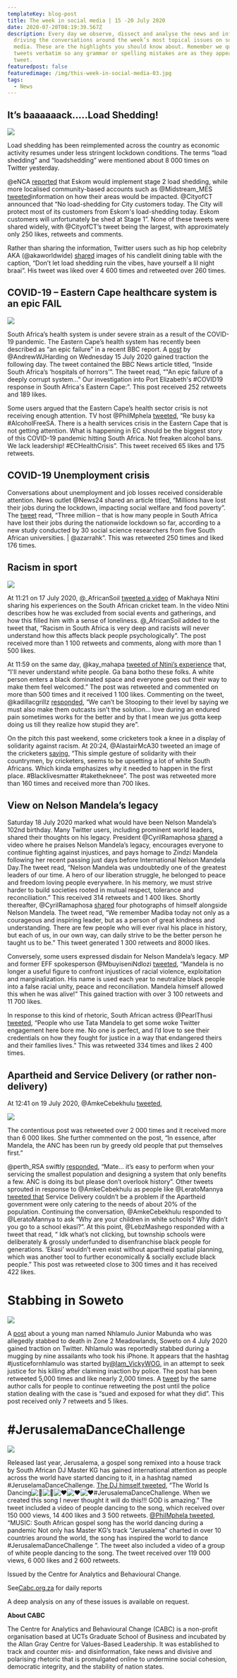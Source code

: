 ```yaml
---
templateKey: blog-post
title: The week in social media | 15 -20 July 2020
date: 2020-07-20T08:19:39.567Z
description: Every day we observe, dissect and analyse the news and information
  driving the conversations around the week’s most topical issues on social
  media. These are the highlights you should know about. Remember we quote
  tweets verbatim so any grammar or spelling mistakes are as they appear in the
  tweet.
featuredpost: false
featuredimage: /img/this-week-in-social-media-03.jpg
tags:
  - News
---
```

## It’s baaaaaack…..Load Shedding!

![](/img/load-shedding.jpg)

Load shedding has been reimplemented across the country as economic activity resumes under less stringent lockdown conditions. The terms “load shedding” and “loadshedding” were mentioned about 8 000 times on Twitter yesterday. 

@eNCA [reported](https://twitter.com/eNCA/status/1283372565935857669) that Eskom would implement stage 2 load shedding, while more localised community-based accounts such as @Midstream_MES [tweeted](https://twitter.com/Midstream_MES/status/1283429733749989378)​information on how their areas would be impacted. @CityofCT announced that “No load-shedding for City customers today. The City will protect most of its customers from Eskom's load-shedding today. Eskom customers will unfortunately be shed at Stage 1”. None of these tweets were shared widely, with @CityofCT’s tweet being the largest, with approximately only 250 likes, retweets and comments. 

Rather than sharing the information, Twitter users such as hip hop celebrity AKA (@akaworldwide) [shared](https://twitter.com/akaworldwide/status/1283456282087890949) images of his candlelit dining table with the caption, “Don’t let load shedding ruin the vibes, have yourself a lil night braai”. His tweet was liked over 4 600 times and retweeted over 260 times. 

## COVID-19 – Eastern Cape healthcare system is an epic FAIL

![](/img/covid-e-cape-hospital-fail.jpg)

South Africa’s health system is under severe strain as a result of the COVID-19 pandemic. The Eastern Cape’s health system has recently been described as “an epic failure” in a recent BBC report. A [post](https://twitter.com/AndrewWJHarding/status/1283266209748844544) by @AndrewWJHarding on Wednesday 15 July 2020 gained traction the following day. The tweet contained the BBC News article titled, “Inside South Africa’s ‘hospitals of horrors’”. The tweet read, “"An epic failure of a deeply corrupt system..." Our investigation into Port Elizabeth's #COVID19 response in South Africa's Eastern Cape:”. This post received 252 retweets and 189 likes. 

Some users argued that the Eastern Cape’s health sector crisis is not receiving enough attention. TV host @PhilMphela [tweeted](https://twitter.com/PhilMphela/status/1283709395059331072), “Re busy ka #AlcoholFreeSA. There is a health services crisis in the Eastern Cape that is not getting attention. What is happening in EC should be the biggest story of this COVID-19 pandemic hitting South Africa. Not freaken alcohol bans. We lack leadership! #ECHealthCrisis”. This tweet received 65 likes and 175 retweets. 

## COVID-19 Unemployment crisis

Conversations about unemployment and job losses received considerable attention. News outlet @News24 shared an article titled, “Millions have lost their jobs during the lockdown, impacting social welfare and food poverty”. The [tweet](https://twitter.com/News24/status/1283638744596336641) read, “Three million – that is how many people in South Africa have lost their jobs during the nationwide lockdown so far, according to a new study conducted by 30 social science researchers from five South African universities. | @azarrahk”. This was retweeted 250 times and liked 176 times.

## Racism in sport

![](/img/racism-in-sport.jpg)

At 11:21 on 17 July 2020, @_AfricanSoil [tweeted a video](https://twitter.com/_AfricanSoil/status/1284055692039598080) of Makhaya Ntini sharing his experiences on the South African cricket team. In the video Ntini describes how he was excluded from social events and gatherings, and how this filled him with a sense of loneliness. @_AfricanSoil added to the tweet that, “Racism in South Africa is very deep and racists will never understand how this affects black people psychologically”. The post received more than 1 100 retweets and comments, along with more than 1 500 likes. 

At 11:59 on the same day, @kay_mahapa [tweeted of Ntini’s experience](https://twitter.com/kay_mahapa/status/1284065115600560129) that, “I'll never understand white people. Ga bana botho these folks. A white person enters a black dominated space and everyone goes out their way to make them feel welcomed.” The post was retweeted and commented on more than 500 times and it received 1 100 likes. Commenting on the tweet, @kadillacgrillz [responded](https://twitter.com/kadillacgrillz/status/1284066547519102977), “We can’t be Stooping to their level by saying we must also make them outcasts isn’t the solution... love during an endured pain sometimes works for the better and by that I mean we jus gotta keep doing us till they realize how stupid they are”.

On the pitch this past weekend, some cricketers took a knee in a display of solidarity against racism. At 20:24, @AlastairMcA30 tweeted an image of the cricketers [saying](https://twitter.com/AlastairMcA30/status/1284554566101430272), “This simple gesture of solidarity with their countrymen, by cricketers, seems to be upsetting a lot of white South Africans. Which kinda emphasizes why it needed to happen in the first place. #Blacklivesmatter #takethekneee”. The post was retweeted more than 160 times and received more than 700 likes. 

## View on Nelson Mandela’s legacy

Saturday 18 July 2020 marked what would have been Nelson Mandela’s 102nd birthday. Many Twitter users, including prominent world leaders, shared their thoughts on his legacy. President @CyrilRamaphosa [shared](https://twitter.com/CyrilRamaphosa/status/1284520076218163205) a video where he praises Nelson Mandela’s legacy, encourages everyone to continue fighting against injustices, and pays homage to Zindzi Mandela following her recent passing just days before International Nelson Mandela Day.The tweet read, “Nelson Mandela was undoubtedly one of the greatest leaders of our time. A hero of our liberation struggle, he belonged to peace and freedom loving people everywhere. In his memory, we must strive harder to build societies rooted in mutual respect, tolerance and reconciliation.” This received 314 retweets and 1 400 likes. Shortly thereafter, @CyrilRamaphosa [shared](https://twitter.com/CyrilRamaphosa/status/1284530822880657408) four photographs of himself alongside Nelson Mandela. The tweet read, “We remember Madiba today not only as a courageous and inspiring leader, but as a person of great kindness and understanding. There are few people who will ever rival his place in history, but each of us, in our own way, can daily strive to be the better person he taught us to be.” This tweet generated 1 300 retweets and 8000 likes.

Conversely, some users expressed disdain for Nelson Mandela’s legacy. MP and former EFF spokesperson @MbuyiseniNdlozi [tweeted](https://twitter.com/MbuyiseniNdlozi/status/1284414004992122880), “Mandela is no longer a useful figure to confront injustices of racial violence, exploitation and marginalization. His name is used each year to neutralize black people into a false racial unity, peace and reconciliation. Mandela himself allowed this when he was alive!” This gained traction with over 3 100 retweets and 11 700 likes. 

In response to this kind of rhetoric, South African actress @PearlThusi [tweeted](https://twitter.com/PearlThusi/status/1284388994613235712), “People who use Tata Mandela to get some woke Twitter engagement here bore me. No one is perfect, and I’d love to see their credentials on how they fought for justice in a way that endangered theirs and their families lives.” This was retweeted 334 times and likes 2 400 times.

## Apartheid and Service Delivery (or rather non-delivery)

At 12:41 on 19 July 2020, @AmkeCebekhulu [tweeted](https://twitter.com/AmkeCebekhulu/status/1284800411552153601), 

![](/img/apartheid-serv-deliv.png)

The contentious post was retweeted over 2 000 times and it received more than 6 000 likes. She further commented on the post, “In essence, after Mandela, the ANC has been run by greedy old people that put themselves first.” 

@perth_RSA swiftly [responded](https://twitter.com/perth_rsa/status/1284893339779833859), “Mate... it’s easy to perform when your servicing the smallest population and designing a system that only benefits a few. ANC is doing its but please don’t overlook history”. Other tweets sprouted in response to @AmkeCebekhulu as people like @LeratoMannya [tweeted that](https://twitter.com/LeratoMannya/status/1284859731056766977) Service Delivery couldn’t be a problem if the Apartheid government were only catering to the needs of about 20% of the population. Continuing the conversation, @AmkeCebekhulu responded to @LeratoMannya to ask “Why are your children in white schools? Why didn’t you go to a school ekasi?”. At this point, @LebzMashego responded with a tweet that read, “ Idk what’s not clicking, but township schools were deliberately & grossly underfunded to disenfranchise black people for generations. ‘Ekasi’ wouldn’t even exist without apartheid spatial planning, which was another tool to further economically & socially exclude black people.” This post was retweeted close to 300 times and it has received 422 likes.

# Stabbing in Soweto

![](/img/stabbing-soweto.png)

A [post](https://twitter.com/Iam_VickyWOG/status/1284135867565707264) about a young man named Nhlamulo Junior Mabunda who was allegedly stabbed to death in Zone 2 Meadowlands, Soweto on 4 July 2020 gained traction on Twitter. Nhlamulo was reportedly stabbed during a mugging by nine assailants who took his iPhone. It appears that the hashtag #justicefornhlamulo was started by[@Iam_VickyWOG](https://twitter.com/Iam_VickyWOG), in an attempt to seek justice for his killing after claiming inaction by police. The post has been retweeted 5,000 times and like nearly 2,000 times. A [tweet](https://twitter.com/Iam_VickyWOG/status/1284439326189854720) by the same author calls for people to continue retweeting the post until the police station dealing with the case is “sued and exposed for what they did”. This post received only 7 retweets and 5 likes.

# \#JerusalemaDanceChallenge

![](/img/jerusalema.png)

Released last year, Jerusalema, a gospel song remixed into a house track by South African DJ Master KG has gained international attention as people across the world have started dancing to it, in a hashtag named #JeruselamaDanceChallenge. [The DJ himself tweeted](https://twitter.com/MasterKGsa/status/1284544395640004609), “The World Is Dancing![🙏](https://mail.google.com/mail/e/1f64f)![🙏](https://mail.google.com/mail/e/1f64f)![❤](https://mail.google.com/mail/e/2764)![❤](https://mail.google.com/mail/e/2764)![❤](https://mail.google.com/mail/e/2764)#​JerusalemaDanceChallenge. When we created this song I never thought it will do this!!! GOD is amazing.” The tweet included a video of people dancing to the song, which received over 150 000 views, 14 400 likes and 3 500 retweets. [@PhilMphela tweeted](https://twitter.com/PhilMphela/status/1284196399198998530), “MUSIC: South African gospel song has the world dancing during a pandemic Not only has Master KG’s track “Jerusalema” charted in over 10 countries around the world, the song has inspired the world to dance #JerusalemaDanceChallenge ”. The tweet also included a video of a group of white people dancing to the song. The tweet received over 119 000 views, 6 000 likes and 2 600 retweets. 

Issued by the Centre for Analytics and Behavioural Change.

See[Cabc.org.za](http://cabc.org.za/) for daily reports

A deep analysis on any of these issues is available on request.

**About CABC**

The Centre for Analytics and Behavioural Change (CABC) is a non-profit organisation based at UCTs Graduate School of Business and incubated by the Allan Gray Centre for Values-Based Leadership. It was established to track and counter mis- and disinformation, fake news and divisive and polarising rhetoric that is promulgated online to undermine social cohesion, democratic integrity, and the stability of nation states.